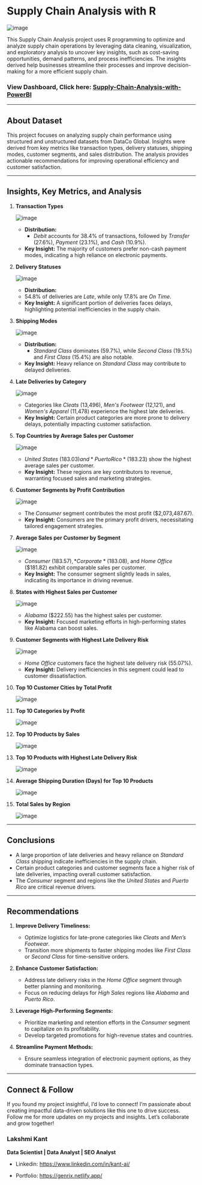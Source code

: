 # Supply Chain Analysis with R

![image](https://github.com/user-attachments/assets/2e641cbe-368d-4e9b-8fee-b17334dcdcee)

This Supply Chain Analysis project uses R programming to optimize and analyze supply chain operations by leveraging data cleaning, visualization, and exploratory analysis to uncover key insights, such as cost-saving opportunities, demand patterns, and process inefficiencies. The insights derived help businesses streamline their processes and improve decision-making for a more efficient supply chain.

### View Dashboard, Click here: <a href="[https://app.powerbi.com/view?r=eyJrIjoiZDJjYTM2MGUtMDg1ZC00NjE4LWJlZjgtZDU3OTNhZmNmMWIwIiwidCI6IjFkMjlkNzM5LTIzY2YtNDMwMS1hNTZlLTU1YzA0ZDg1NGQxOSJ9](https://app.powerbi.com/view?r=eyJrIjoiZWUxYmEyNWUtOWU2Yy00MWIzLThlMTEtZGE0NTRkMmQyNzc1IiwidCI6IjFkMjlkNzM5LTIzY2YtNDMwMS1hNTZlLTU1YzA0ZDg1NGQxOSJ9)">Supply-Chain-Analysis-with-PowerBI</a>

---

## **About Dataset**  

This project focuses on analyzing supply chain performance using structured and unstructured datasets from DataCo Global. Insights were derived from key metrics like transaction types, delivery statuses, shipping modes, customer segments, and sales distribution. The analysis provides actionable recommendations for improving operational efficiency and customer satisfaction.

---

## **Insights, Key Metrics, and Analysis**

1. **Transaction Types**
   
      ![image](https://github.com/user-attachments/assets/d6aa13bf-effd-4108-84b8-85e5eb1e361f)

   - **Distribution:**  
     - *Debit* accounts for 38.4% of transactions, followed by *Transfer* (27.6%), *Payment* (23.1%), and *Cash* (10.9%).  
   - **Key Insight:** The majority of customers prefer non-cash payment modes, indicating a high reliance on electronic payments.

2. **Delivery Statuses**  

      ![image](https://github.com/user-attachments/assets/95510950-9938-4367-8063-6a0497923658)
      
    - **Distribution:**  
     - 54.8% of deliveries are *Late*, while only 17.8% are *On Time*.  
   - **Key Insight:** A significant portion of deliveries faces delays, highlighting potential inefficiencies in the supply chain.  

3. **Shipping Modes**  

      ![image](https://github.com/user-attachments/assets/820c5297-7985-4aad-84c6-975ac1b266fa)

   - **Distribution:**  
     - *Standard Class* dominates (59.7%), while *Second Class* (19.5%) and *First Class* (15.4%) are also notable.  
   - **Key Insight:** Heavy reliance on *Standard Class* may contribute to delayed deliveries.

4. **Late Deliveries by Category**

      ![image](https://github.com/user-attachments/assets/84097022-f0e8-4724-be62-c95fea1587e1)

   - Categories like *Cleats* (13,496), *Men's Footwear* (12,121), and *Women's Apparel* (11,478) experience the highest late deliveries.  
   - **Key Insight:** Certain product categories are more prone to delivery delays, potentially impacting customer satisfaction.

5. **Top Countries by Average Sales per Customer**  

      ![image](https://github.com/user-attachments/assets/9902cb75-d0af-4e27-9950-f75d50260661)

   - *United States* ($183.03) and *Puerto Rico* ($183.23) show the highest average sales per customer.  
   - **Key Insight:** These regions are key contributors to revenue, warranting focused sales and marketing strategies.

6. **Customer Segments by Profit Contribution**  
         
     ![image](https://github.com/user-attachments/assets/2b51c54b-5231-4036-ab5a-46a3956b52d9)

   - The *Consumer* segment contributes the most profit ($2,073,487.67).  
   - **Key Insight:** Consumers are the primary profit drivers, necessitating tailored engagement strategies.

7. **Average Sales per Customer by Segment**  

    ![image](https://github.com/user-attachments/assets/db90fdba-2fa3-4704-aa3b-1171958404f7)
   
   - *Consumer* ($183.57), *Corporate* ($183.08), and *Home Office* ($181.82) exhibit comparable sales per customer.  
   - **Key Insight:** The consumer segment slightly leads in sales, indicating its importance in driving revenue.

8. **States with Highest Sales per Customer**  

    ![image](https://github.com/user-attachments/assets/cede9890-092a-42dd-bb8f-52017437254a)

   - *Alabama* ($222.55) has the highest sales per customer.  
   - **Key Insight:** Focused marketing efforts in high-performing states like Alabama can boost sales.

9. **Customer Segments with Highest Late Delivery Risk**  

     ![image](https://github.com/user-attachments/assets/48116dcf-0940-4630-8d63-2b9a152958e0)
   
   - *Home Office* customers face the highest late delivery risk (55.07%).  
   - **Key Insight:** Delivery inefficiencies in this segment could lead to customer dissatisfaction.

10. **Top 10 Customer Cities by Total Profit**

     ![image](https://github.com/user-attachments/assets/db0111c3-e805-499e-86c7-7956d6f00bf2)

11. **Top 10 Categories by Profit**

     ![image](https://github.com/user-attachments/assets/612f06ca-87ee-470c-8b4c-cac41b4f2892)

12. **Top 10 Products by Sales**

    ![image](https://github.com/user-attachments/assets/d572c9e9-a23f-4ee4-a70a-e98ef8b7481c)

13. **Top 10 Products with Highest Late Delivery Risk**

    ![image](https://github.com/user-attachments/assets/4260fc6e-bd09-4655-9768-b55f05be3a66)

14. **Average Shipping Duration (Days) for Top 10 Products**

    ![image](https://github.com/user-attachments/assets/f49763eb-6e0a-4588-953f-322135899e18)

15. **Total Sales by Region**

    ![image](https://github.com/user-attachments/assets/d35de527-b4f6-4a88-b080-efda270c36a3)

---

## **Conclusions**

- A large proportion of late deliveries and heavy reliance on *Standard Class* shipping indicate inefficiencies in the supply chain.  
- Certain product categories and customer segments face a higher risk of late deliveries, impacting overall customer satisfaction.  
- The *Consumer* segment and regions like the *United States* and *Puerto Rico* are critical revenue drivers.  

---

## **Recommendations**

1. **Improve Delivery Timeliness:**  
   - Optimize logistics for late-prone categories like *Cleats* and *Men’s Footwear*.  
   - Transition more shipments to faster shipping modes like *First Class* or *Second Class* for time-sensitive orders.  

2. **Enhance Customer Satisfaction:**  
   - Address late delivery risks in the *Home Office* segment through better planning and monitoring.  
   - Focus on reducing delays for *High Sales* regions like *Alabama* and *Puerto Rico*.  

3. **Leverage High-Performing Segments:**  
   - Prioritize marketing and retention efforts in the *Consumer* segment to capitalize on its profitability.  
   - Develop targeted promotions for high-revenue states and countries.  

4. **Streamline Payment Methods:**  
   - Ensure seamless integration of electronic payment options, as they dominate transaction types.  

---

## **Connect & Follow**
If you found my project insightful, I’d love to connect! I’m passionate about creating impactful data-driven solutions like this one to drive success. Follow me for more updates on my projects and insights. Let’s collaborate and grow together!

### **Lakshmi Kant**
**Data Scientist | Data Analyst | SEO Analyst**


* Linkedin: https://www.linkedin.com/in/kant-ai/
  
* Portfolio: https://genrix.netlify.app/

